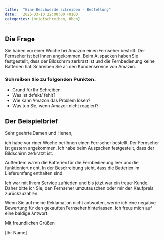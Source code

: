 ```yaml
---
title:  "Eine Beschwerde schreiben - Bestellung"
date:   2025-03-10 22:00:00 +0100
categories: [briefschreiben, üben]
---
```


## Die Frage

Sie haben vor einer Woche bei Amazon einen Fernseher bestellt. Der Fernseher ist bei Ihnen angekommen. Beim Auspacken haben Sie festgestellt, dass der Bildschrim zerkrazt ist und die Fernbedienung keine Batterien hat. Schreiben Sie an den Kundenservice von Amazon. 


### Schreiben Sie zu folgenden Punkten.

- Grund für Ihr Schreiben
- Was ist defekt/ fehlt?
- Wie kann Amazon das Problem lösen?
- Was tun Sie, wenn Amazon nicht reagiert?

## Der Beispielbrief

Sehr geehrte Damen und Herren,

ich habe vor einer Woche bei Ihnen einen Fernseher bestellt. Der Fernseher ist gestern angekommen. 
Ich habe beim Auspacken festgestellt, dass der Bildschirm zerkratzt ist. 

Außerdem waren die Batterien für die Fernbedienung leer und die funktioniert nicht. In der Beschreibung steht, dass die Batterien im Lieferumfang enthalten sind. 

Ich war mit Ihrem Service zufrieden und bis jetzt war ein treuer Kunde. Daher bitte ich Sie, den Fernseher umzutauschen oder mir den Kaufpreis zurückzuzahlen. 

Wenn Sie auf meine Reklamation nicht antworten, werde ich eine negative Bewertung für den gekauften Fernseher hinterlassen. Ich freue mich auf eine baldige Antwort.

Mit freundlichen Grüßen

[Ihr Name]
